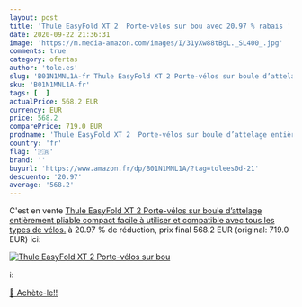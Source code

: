 ```yaml
---
layout: post
title: 'Thule EasyFold XT 2  Porte-vélos sur bou avec 20.97 % rabais '
date: 2020-09-22 21:36:31
image: 'https://m.media-amazon.com/images/I/31yXw88tBgL._SL400_.jpg'
comments: true
category: ofertas
author: 'tole.es'
slug: 'B01N1MNL1A-fr Thule EasyFold XT 2 Porte-vélos sur boule d’attelage...'
sku: 'B01N1MNL1A-fr'
tags: [  ]
actualPrice: 568.2 EUR
currency: EUR
price: 568.2
comparePrice: 719.0 EUR
prodname: 'Thule EasyFold XT 2  Porte-vélos sur boule d’attelage entièrement pliable  compact  facile à utiliser et compatible avec tous les types de vélos.'
country: 'fr'
flag: '🇫🇷'
brand: ''
buyurl: 'https://www.amazon.fr/dp/B01N1MNL1A/?tag=tolees0d-21'
descuento: '20.97'
average: '568.2'
---
```


C'est en vente [Thule EasyFold XT 2  Porte-vélos sur boule d’attelage entièrement pliable  compact  facile à utiliser et compatible avec tous les types de vélos.](https://www.amazon.fr/dp/B01N1MNL1A/?tag=tolees0d-21)  à  20.97 % de réduction, prix final  568.2 EUR (original: 719.0 EUR) ici:

[![Thule EasyFold XT 2  Porte-vélos sur bou](https://m.media-amazon.com/images/I/31yXw88tBgL._SL400_.jpg)](https://www.amazon.fr/dp/B01N1MNL1A/?tag=tolees0d-21)

ℹ️:


[🛒 Achète-le!!](https://www.amazon.fr/dp/B01N1MNL1A/?tag=tolees0d-21)
